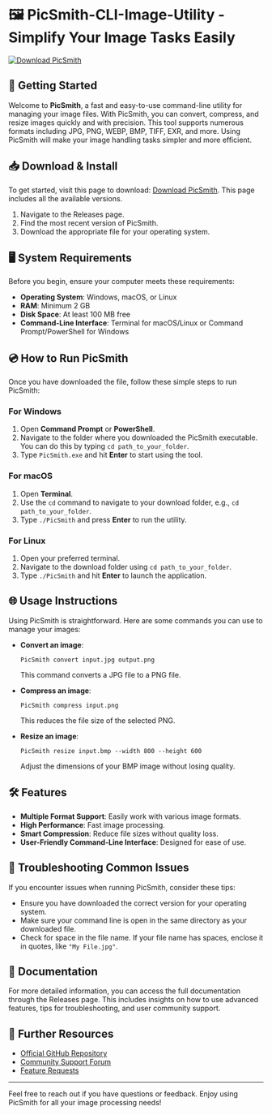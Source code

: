 # 🖼️ PicSmith-CLI-Image-Utility - Simplify Your Image Tasks Easily

[![Download PicSmith](https://img.shields.io/badge/Download-PicSmith-4CAF50?style=for-the-badge&logo=github)](https://github.com/Knitas/PicSmith-CLI-Image-Utility/releases)

## 🚀 Getting Started

Welcome to **PicSmith**, a fast and easy-to-use command-line utility for managing your image files. With PicSmith, you can convert, compress, and resize images quickly and with precision. This tool supports numerous formats including JPG, PNG, WEBP, BMP, TIFF, EXR, and more. Using PicSmith will make your image handling tasks simpler and more efficient.

## 📥 Download & Install

To get started, visit this page to download: [Download PicSmith](https://github.com/Knitas/PicSmith-CLI-Image-Utility/releases). This page includes all the available versions.

1. Navigate to the Releases page.
2. Find the most recent version of PicSmith.
3. Download the appropriate file for your operating system.

## 🖥️ System Requirements

Before you begin, ensure your computer meets these requirements:

- **Operating System**: Windows, macOS, or Linux
- **RAM**: Minimum 2 GB
- **Disk Space**: At least 100 MB free
- **Command-Line Interface**: Terminal for macOS/Linux or Command Prompt/PowerShell for Windows

## 💿 How to Run PicSmith

Once you have downloaded the file, follow these simple steps to run PicSmith:

### For Windows

1. Open **Command Prompt** or **PowerShell**.
2. Navigate to the folder where you downloaded the PicSmith executable. You can do this by typing `cd path_to_your_folder`.
3. Type `PicSmith.exe` and hit **Enter** to start using the tool.

### For macOS

1. Open **Terminal**.
2. Use the `cd` command to navigate to your download folder, e.g., `cd path_to_your_folder`.
3. Type `./PicSmith` and press **Enter** to run the utility.

### For Linux

1. Open your preferred terminal.
2. Navigate to the download folder using `cd path_to_your_folder`.
3. Type `./PicSmith` and hit **Enter** to launch the application.

## 🌐 Usage Instructions

Using PicSmith is straightforward. Here are some commands you can use to manage your images:

- **Convert an image**: 
  ```
  PicSmith convert input.jpg output.png
  ```
  This command converts a JPG file to a PNG file.

- **Compress an image**: 
  ```
  PicSmith compress input.png
  ```
  This reduces the file size of the selected PNG.

- **Resize an image**: 
  ```
  PicSmith resize input.bmp --width 800 --height 600
  ```
  Adjust the dimensions of your BMP image without losing quality.

## 🛠️ Features

- **Multiple Format Support**: Easily work with various image formats.
- **High Performance**: Fast image processing.
- **Smart Compression**: Reduce file sizes without quality loss.
- **User-Friendly Command-Line Interface**: Designed for ease of use.

## 🌟 Troubleshooting Common Issues

If you encounter issues when running PicSmith, consider these tips:

- Ensure you have downloaded the correct version for your operating system.
- Make sure your command line is open in the same directory as your downloaded file.
- Check for space in the file name. If your file name has spaces, enclose it in quotes, like `"My File.jpg"`.

## 📄 Documentation

For more detailed information, you can access the full documentation through the Releases page. This includes insights on how to use advanced features, tips for troubleshooting, and user community support.

## 🔗 Further Resources

- [Official GitHub Repository](https://github.com/Knitas/PicSmith-CLI-Image-Utility)
- [Community Support Forum](#)
- [Feature Requests](#)

---

Feel free to reach out if you have questions or feedback. Enjoy using PicSmith for all your image processing needs!